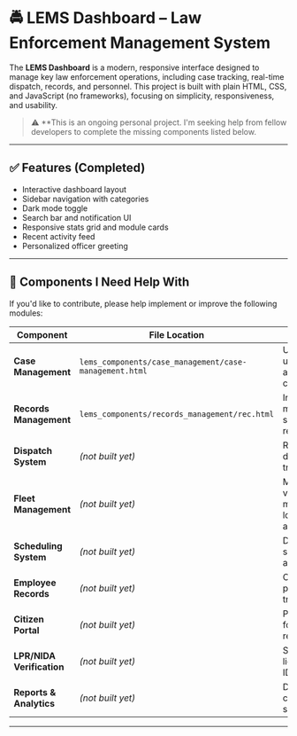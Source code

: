 # 🚔 LEMS Dashboard – Law Enforcement Management System

The **LEMS Dashboard** is a modern, responsive interface designed to manage key law enforcement operations, including case tracking, real-time dispatch, records, and personnel. This project is built with plain HTML, CSS, and JavaScript (no frameworks), focusing on simplicity, responsiveness, and usability.

> ⚠️ **This is an ongoing personal project. I'm seeking help from fellow developers to complete the missing components listed below. 
---

## ✅ Features (Completed)

- Interactive dashboard layout
- Sidebar navigation with categories
- Dark mode toggle
- Search bar and notification UI
- Responsive stats grid and module cards
- Recent activity feed
- Personalized officer greeting

---

## 🚧 Components I Need Help With

If you'd like to contribute, please help implement or improve the following modules:

| Component | File Location | Description |
|----------|----------------|-------------|
| **Case Management** | `lems_components/case_management/case-management.html` | UI to view, update, and assign police cases |
| **Records Management** | `lems_components/records_management/rec.html` | Interface for managing suspect/incident records |
| **Dispatch System** | *(not built yet)* | Real-time unit dispatch and tracking |
| **Fleet Management** | *(not built yet)* | Manage vehicles, maintenance logs, and availability |
| **Scheduling System** | *(not built yet)* | Duty rosters, shift assignments |
| **Employee Records** | *(not built yet)* | Officer profiles, performance tracking |
| **Citizen Portal** | *(not built yet)* | Public-facing UI for anonymous reports, updates |
| **LPR/NIDA Verification** | *(not built yet)* | Simulated license plate & ID validation |
| **Reports & Analytics** | *(not built yet)* | Dashboard with charts and summary stats |

---

